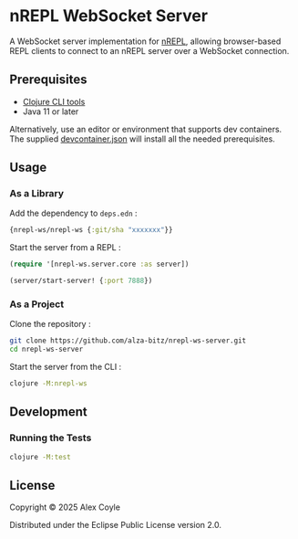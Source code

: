 # nREPL WebSocket Server

A WebSocket server implementation for [nREPL](https://nrepl.org/), allowing browser-based REPL clients to connect to an nREPL server over a WebSocket connection.

## Prerequisites

- [Clojure CLI tools](https://clojure.org/guides/install_clojure)
- Java 11 or later

Alternatively, use an editor or environment that supports dev containers. The supplied [devcontainer.json](.devcontainer/devcontainer.json) will install all the needed prerequisites.

## Usage

### As a Library

Add the dependency to `deps.edn` :

```clojure
{nrepl-ws/nrepl-ws {:git/sha "xxxxxxx"}}
```

Start the server from a REPL :

```clojure
(require '[nrepl-ws.server.core :as server])

(server/start-server! {:port 7888})
```

### As a Project

Clone the repository :

```bash
git clone https://github.com/alza-bitz/nrepl-ws-server.git
cd nrepl-ws-server
```

Start the server from the CLI :

```bash
clojure -M:nrepl-ws
```

## Development

### Running the Tests

```bash
clojure -M:test
```

## License

Copyright © 2025 Alex Coyle

Distributed under the Eclipse Public License version 2.0.
